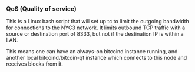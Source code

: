 ### QoS (Quality of service) ###

This is a Linux bash script that will set up tc to limit the outgoing bandwidth for connections to the NYC3 network. It limits outbound TCP traffic with a source or destination port of 8333, but not if the destination IP is within a LAN.

This means one can have an always-on bitcoind instance running, and another local bitcoind/bitcoin-qt instance which connects to this node and receives blocks from it.
